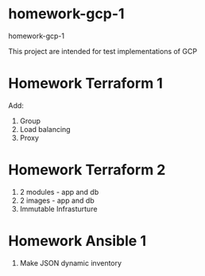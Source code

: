 # homework-gcp-1
homework-gcp-1

This project are intended for test implementations of GCP

# Homework Terraform 1
Add:
  1) Group
  2) Load balancing
  3) Proxy

# Homework Terraform 2
  1) 2 modules - app and db
  2) 2 images - app and db
  3) Immutable Infrasturture

# Homework Ansible 1
  1) Make JSON dynamic inventory
